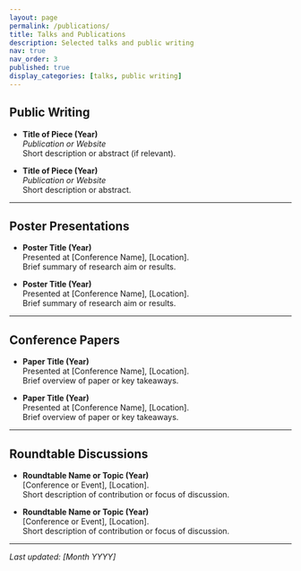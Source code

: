 ```yaml
---
layout: page
permalink: /publications/
title: Talks and Publications
description: Selected talks and public writing
nav: true
nav_order: 3
published: true
display_categories: [talks, public writing]
---
```


<!-- _pages/publications.md -->

## Public Writing

- **Title of Piece (Year)**  
  *Publication or Website*  
  Short description or abstract (if relevant).  

- **Title of Piece (Year)**  
  *Publication or Website*  
  Short description or abstract.

---

## Poster Presentations

- **Poster Title (Year)**  
  Presented at [Conference Name], [Location].  
  Brief summary of research aim or results.

- **Poster Title (Year)**  
  Presented at [Conference Name], [Location].  
  Brief summary of research aim or results.

---

## Conference Papers

- **Paper Title (Year)**  
  Presented at [Conference Name], [Location].  
  Brief overview of paper or key takeaways.

- **Paper Title (Year)**  
  Presented at [Conference Name], [Location].  
  Brief overview of paper or key takeaways.

---

## Roundtable Discussions

- **Roundtable Name or Topic (Year)**  
  [Conference or Event], [Location].  
  Short description of contribution or focus of discussion.

- **Roundtable Name or Topic (Year)**  
  [Conference or Event], [Location].  
  Short description of contribution or focus of discussion.

---

_Last updated: [Month YYYY]_  

